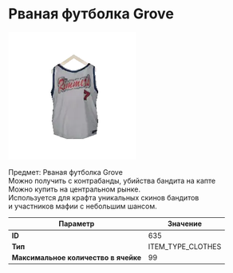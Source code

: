 # Рваная футболка Grove

![Item Image](../img/635.webp?raw=true)

Предмет: Рваная футболка Grove<br>Можно получить с контрабанды, убийства бандита на капте<br>Можно купить на центральном рынке. <br>Используется для крафта уникальных скинов бандитов<br>и участников мафии с небольшим шансом.


| Параметр | Значение |
|----------|----------|
| **ID** | 635 |
| **Тип** | ITEM_TYPE_CLOTHES |
| **Максимальное количество в ячейке** | 99 |

